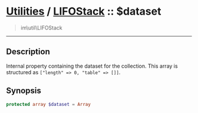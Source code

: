 # [Utilities](util.md) / [LIFOStack](util-LIFOStack.md) :: $dataset
 > im\util\LIFOStack
____

## Description
Internal property containing the dataset for the collection.
This array is structured as `["length" => 0, "table" => []]`.

## Synopsis
```php
protected array $dataset = Array
```
